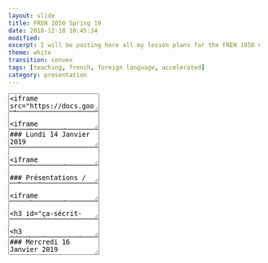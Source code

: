```yaml
---
layout: slide
title: FREN 1050 Spring 19 
date: 2018-12-18 10:45:34
modified:  
excerpt: I will be posting here all my lesson plans for the FREN 1050 Course 
theme: white
transition: convex
tags: [teaching, french, foreign language, accelerated]
category: presentation
---
```


<!-- Introduction  -->
<section data-markdown>
	<textarea data-template>
<iframe src="https://docs.google.com/presentation/d/e/2PACX-1vQJ14eyRBDT_Qzpk5n7CvRuYEw-wX4-xrzHqTFUA3O69O-kRAbD4le-GCV6OnEiPgQchwOY-92tRkuD/embed?start=false&loop=false&delayms=3000" frameborder="0" width="760" height="600" allowfullscreen="true" mozallowfullscreen="true" webkitallowfullscreen="true"></iframe>
  </textarea>
</section>

<!-- Syllabus -->
<section data-markdown>
<textarea data-template>

<iframe src="https://docs.google.com/document/d/e/2PACX-1vRiWSqUlGU-u3M4ChF8TFOifBUNfeXX5LyitMFXzYnK0m0x1_rxvQVOu0eccWxEPVkOWhJowOm_nfwa/pub?embedded=true"></iframe>

[Syllabus](https://docs.google.com/document/d/e/2PACX-1vRiWSqUlGU-u3M4ChF8TFOifBUNfeXX5LyitMFXzYnK0m0x1_rxvQVOu0eccWxEPVkOWhJowOm_nfwa/pub)

</textarea>
</section>

<!-- Agenda 14 Janvier -->
<section data-markdown>
  <textarea data-template>
### Lundi 14 Janvier 2019 

- Attendance & Dictée diagnostique (collect Student Information Sheets)
- [Daily Self-Tracker and Meditation](/blog/2018/FREN-1050-SPRING-19/#/3)
- Unité 1: 
  -  [Présentations / Salutations](/blog/2018/FREN-1050-SPRING-19/#/4)
  - Roman photo 1A.1 (regarder, vrai ou faux, complétez) 
  - [Tu _vs._ vous](/blog/2018/FREN-1050-SPRING-19/#/5)
  - [Ça s’écrit comment ?](/blog/2018/FREN-1050-SPRING-19/#/6)
- Q & A

  </textarea>
</section>


<!-- Daily Self-Tracker -->

<section data-markdown>

  <textarea data-template>

<iframe src="https://docs.google.com/forms/d/e/1FAIpQLSfLSrDxFlMPhgJSL3hQLW-zNmNB3Dgr9p4Df4fOlGRfG6_79w/viewform?embedded=true" width="640" height="738" frameborder="0" marginheight="0" marginwidth="0">Loading...</iframe>  

  </textarea>
</section>


<section data-markdown>

  <textarea data-template>
  
### Présentations / Salutations 

  > – Bonjour, je m’appelle… <!-- .element: class="fragment" data-fragment-index="1" --> 

  > – Comment t’appelles-tu ? <!-- .element: class="fragment" data-fragment-index="2" -->  

  > – Est-ce tu es étudiant ou prof ? <!-- .element: class="fragment" data-fragment-index="3" -->
  </textarea>
</section>

<!-- Tu vs. vous -->
  <section data-markdown>
    <textarea>

<iframe src="https://docs.google.com/presentation/d/e/2PACX-1vTGFVLEWr6eb6QTvDQ5x8PmXPOMmzZFSE4bUT96Ps62T9AyvLaB3TobJJWc9BzpOG9dCY_ewYMloou-/embed?start=false&loop=false&delayms=3000" frameborder="0" width="760" height="600" allowfullscreen="true" mozallowfullscreen="true" webkitallowfullscreen="true"></iframe>

</textarea>
</section>

<!-- Ça s’écrit comment ? (p. 5)   -->
<section data-markdown>
<textarea data-template>

### Ça s’écrit comment ? (p. 5)

forêt, numéro, français, différence, intelligent 

</textarea>
</section>



<!-- Devoirs  -->
<section data-markdown>
<textarea data-template>

### Devoirs

- Populate the Supersite and do the HW
- Study: Structures 1A.1 & 1A.2 & watch tutorials on Supersite
- Download and save the [self-evaluation tracker](https://goo.gl/forms/wH5UmiOi8eAwJJGO2). 

</textarea>
</section>


<!-- Agenda 16 Janvier -->
<section data-markdown>
  <textarea data-template>
### Mercredi 16 Janvier 2019 

  
  </textarea>
</section>
